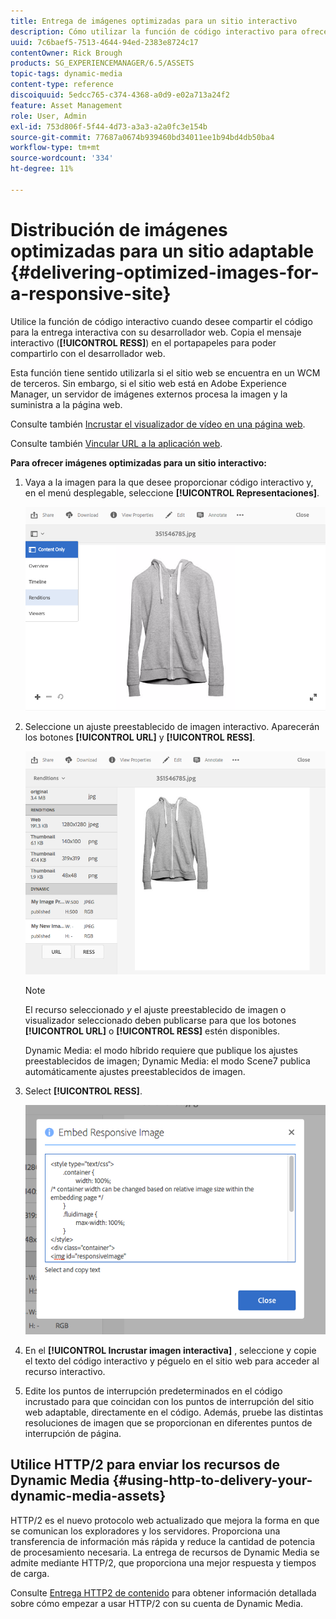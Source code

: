 ```yaml
---
title: Entrega de imágenes optimizadas para un sitio interactivo
description: Cómo utilizar la función de código interactivo para ofrecer imágenes optimizadas
uuid: 7c6baef5-7513-4644-94ed-2383e8724c17
contentOwner: Rick Brough
products: SG_EXPERIENCEMANAGER/6.5/ASSETS
topic-tags: dynamic-media
content-type: reference
discoiquuid: 5edcc765-c374-4368-a0d9-e02a713a24f2
feature: Asset Management
role: User, Admin
exl-id: 753d806f-5f44-4d73-a3a3-a2a0fc3e154b
source-git-commit: 77687a0674b939460bd34011ee1b94bd4db50ba4
workflow-type: tm+mt
source-wordcount: '334'
ht-degree: 11%

---
```


# Distribución de imágenes optimizadas para un sitio adaptable {#delivering-optimized-images-for-a-responsive-site}

Utilice la función de código interactivo cuando desee compartir el código para la entrega interactiva con su desarrollador web. Copia el mensaje interactivo (**[!UICONTROL RESS]**) en el portapapeles para poder compartirlo con el desarrollador web.

Esta función tiene sentido utilizarla si el sitio web se encuentra en un WCM de terceros. Sin embargo, si el sitio web está en Adobe Experience Manager, un servidor de imágenes externos procesa la imagen y la suministra a la página web.

Consulte también [Incrustar el visualizador de vídeo en una página web](embed-code.md).

Consulte también [Vincular URL a la aplicación web](linking-urls-to-yourwebapplication.md).

**Para ofrecer imágenes optimizadas para un sitio interactivo:**

1. Vaya a la imagen para la que desee proporcionar código interactivo y, en el menú desplegable, seleccione **[!UICONTROL Representaciones]**.

   ![chlimage_1-408](assets/chlimage_1-408.png)

1. Seleccione un ajuste preestablecido de imagen interactivo. Aparecerán los botones **[!UICONTROL URL]** y **[!UICONTROL RESS]**.

   ![chlimage_1-409](assets/chlimage_1-208.png)

   >[!NOTE]
   >
   >El recurso seleccionado *y* el ajuste preestablecido de imagen o visualizador seleccionado deben publicarse para que los botones **[!UICONTROL URL]** o **[!UICONTROL RESS]** estén disponibles.
   >
   >Dynamic Media: el modo híbrido requiere que publique los ajustes preestablecidos de imagen; Dynamic Media: el modo Scene7 publica automáticamente ajustes preestablecidos de imagen.

1. Select **[!UICONTROL RESS]**.

   ![chlimage_1-410](assets/chlimage_1-410.png)

1. En el **[!UICONTROL Incrustar imagen interactiva]** , seleccione y copie el texto del código interactivo y péguelo en el sitio web para acceder al recurso interactivo.
1. Edite los puntos de interrupción predeterminados en el código incrustado para que coincidan con los puntos de interrupción del sitio web adaptable, directamente en el código. Además, pruebe las distintas resoluciones de imagen que se proporcionan en diferentes puntos de interrupción de página.

## Utilice HTTP/2 para enviar los recursos de Dynamic Media {#using-http-to-delivery-your-dynamic-media-assets}

HTTP/2 es el nuevo protocolo web actualizado que mejora la forma en que se comunican los exploradores y los servidores. Proporciona una transferencia de información más rápida y reduce la cantidad de potencia de procesamiento necesaria. La entrega de recursos de Dynamic Media se admite mediante HTTP/2, que proporciona una mejor respuesta y tiempos de carga.

Consulte [Entrega HTTP2 de contenido](http2.md) para obtener información detallada sobre cómo empezar a usar HTTP/2 con su cuenta de Dynamic Media.
